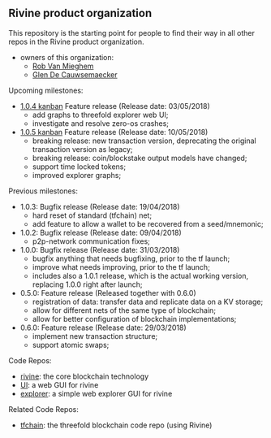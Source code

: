 ## Rivine product organization

This repository is the starting point for people to find their way in all other repos in the Rivine product organization.

- owners of this organization:
  - [Rob Van Mieghem](http://github.com/robvanmieghem)
  - [Glen De Cauwsemaecker](http://github.com/glendc)

Upcoming milestones:
- [1.0.4 kanban](https://waffle.io/rivine/home?milestone=1.0.4%20explorer%20graphs) Feature release (Release date: 03/05/2018)
  - add graphs to threefold explorer web UI;
  - investigate and resolve zero-os crashes;
- [1.0.5 kanban](https://waffle.io/rivine/home?milestone=1.0.5%20timelocked%20tokens) Feature release (Release date: 10/05/2018)
  - breaking release: new transaction version, deprecating the original transaction version as legacy;
  - breaking release: coin/blockstake output models have changed;
  - support time locked tokens;
  - improved explorer graphs;

Previous milestones:
- 1.0.3: Bugfix release (Release date: 19/04/2018)
  - hard reset of standard (tfchain) net;
  - add feature to allow a wallet to be recovered from a seed/mnemonic;
- 1.0.2: Bugfix release (Release date: 09/04/2018)
  - p2p-network communication fixes;
- 1.0.0: Bugfix release (Release date: 31/03/2018)
  - bugfix anything that needs bugfixing, prior to the tf launch;
  - improve what needs improving, prior to the tf launch;
  - includes also a 1.0.1 release, which is the actual working version, replacing 1.0.0 right after launch;
- 0.5.0: Feature release (Released together with 0.6.0)
  - registration of data: transfer data and replicate data on a KV storage;
  - allow for different nets of the same type of blockchain;
  - allow for better configuration of blockchain implementations;
- 0.6.0: Feature release (Release date: 29/03/2018)
  - implement new transaction structure;
  - support atomic swaps;

Code Repos:
- [rivine](https://github.com/rivine/rivine): the core blockchain technology
- [UI](https://github.com/rivine/rivine-UI): a web GUI for rivine
- [explorer](https://github.com/rivine/explorer): a simple web explorer GUI for rivine

Related Code Repos:
- [tfchain](https://github.com/threefoldfoundation/tfchain): the threefold blockchain code repo (using Rivine)
